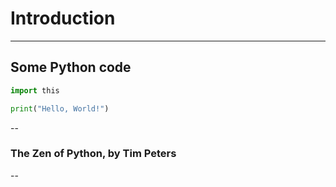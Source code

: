 # Introduction

---

## Some Python code

```python
import this

print("Hello, World!")
```

--

### The Zen of Python, by Tim Peters

<script type="py-editor" target="editor1">
import this
</script>
<div id="editor1"></div> 

--


<script type="py" target="editor" terminal worker>
print("hello world")
</script>
<div id="editor"></div> 

